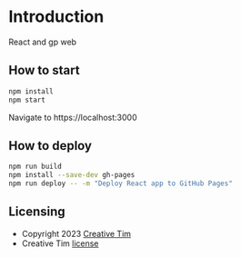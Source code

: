 # Introduction
React and gp web

## How to start
```bash
npm install
npm start
```
Navigate to https://localhost:3000

## How to deploy
```bash
npm run build
npm install --save-dev gh-pages
npm run deploy -- -m "Deploy React app to GitHub Pages"
```

## Licensing
- Copyright 2023 [Creative Tim](https://www.creative-tim.com?ref=readme-mkr)
- Creative Tim [license](https://www.creative-tim.com/license?ref=readme-mkr)